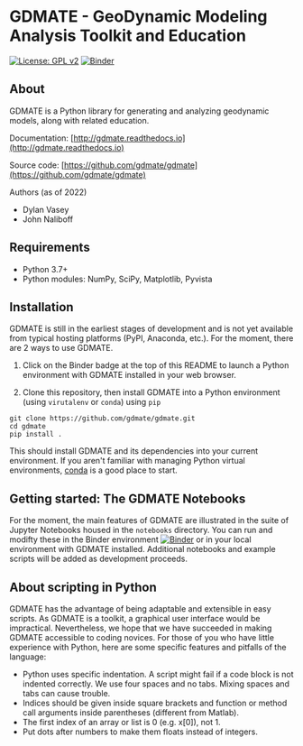 # GDMATE - GeoDynamic Modeling Analysis Toolkit and Education
[![License: GPL v2](https://img.shields.io/badge/License-GPL_v2-blue.svg)](https://www.gnu.org/licenses/old-licenses/gpl-2.0.en.html)
[![Binder](https://mybinder.org/badge_logo.svg)](https://mybinder.org/v2/gh/gdmate/gdmate/HEAD)

## About

GDMATE is a Python library for generating and analyzing geodynamic models, along with related education.

Documentation: [http://gdmate.readthedocs.io](http://gdmate.readthedocs.io)

Source code: [https://github.com/gdmate/gdmate](https://github.com/gdmate/gdmate)

Authors (as of 2022)
* Dylan Vasey
* John Naliboff

## Requirements

* Python 3.7+
* Python modules:
  NumPy, SciPy, Matplotlib, Pyvista

## Installation

GDMATE is still in the earliest stages of development and is not yet available from typical hosting platforms (PyPI, Anaconda, etc.). For the moment, there are 2 ways to use GDMATE.

1. Click on the Binder badge at the top of this README to launch a Python environment with GDMATE installed in your web browser.

2. Clone this repository, then install GDMATE into a Python environment (using `virutalenv` or `conda`) using `pip`

```
git clone https://github.com/gdmate/gdmate.git
cd gdmate
pip install .
```
This should install GDMATE and its dependencies into your current environment. If you aren't familiar with managing Python virtual environments, [conda](https://docs.conda.io/projects/conda/en/latest/user-guide/getting-started.html#managing-envs) is a good place to start.

## Getting started: The GDMATE Notebooks

For the moment, the main features of GDMATE are illustrated in the suite of Jupyter Notebooks housed in the `notebooks` directory. You can run and modifty these in the Binder environment [![Binder](https://mybinder.org/badge_logo.svg)](https://mybinder.org/v2/gh/gdmate/gdmate/HEAD) or in your local environment with GDMATE installed. Additional notebooks and example scripts will be added as development proceeds.

## About scripting in Python

GDMATE has the advantage of being adaptable and extensible in easy scripts.
As GDMATE is a toolkit, a graphical user interface would be impractical.
Nevertheless, we hope that we have succeeded in making GDMATE accessible to
coding novices. For those of you who have little experience with Python,
here are some specific features and pitfalls of the language:

* Python uses specific indentation. A script might fail if a code block is not indented correctly. We use four spaces and no tabs. Mixing spaces and tabs can cause trouble.
* Indices should be given inside square brackets and function or method call arguments inside parentheses (different from Matlab).
* The first index of an array or list is 0 (e.g. x[0]), not 1.
* Put dots after numbers to make them floats instead of integers.
